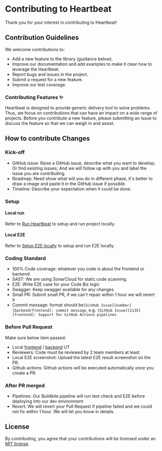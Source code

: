 # Contributing to Heartbeat

Thank you for your interest in contributing to Heartbeat!

## Contribution Guidelines

We welcome contributions to:

- Add a new feature to the library (guidance below).
- Improve our documentation and add examples to make it clear how to leverage the Heartbeat.
- Report bugs and issues in the project.
- Submit a request for a new feature.
- Improve our test coverage.

### Contributing Features ✨

Heartbeat is designed to provide generic delivery tool to solve problems. Thus, we focus on contributions that can have an impact on a wide range of projects.
Before you contribute a new feature, please submitting an Issue to discuss the feature so that we can weigh in and assist. 

## How to contribute Changes

### Kick-off

- GitHub issue: Raise a GitHub issue, describe what you want to develop; Or find existing issues; And we will follow up with you and label the issue you are contributing.
- Roadmap: Need show what will you do in different phase, it's better to draw a image and paste it in the GitHub issue if possible.
- Timeline: Describe your expectation when it could be done.

### Setup

#### Local run

Refer to [Run Heartbeat](README.md#6-run-heartbeat) to setup and run project locally.

#### Local E2E

Refer to [Setup E2E locally](https://au-heartbeat.github.io/Heartbeat/en/designs/e2e-testing/) to setup and run E2E locally.

### Coding Standard

- 100% Code coverage: whatever you code is about the frontend or backend
- SAST: We are using SonarCloud for static code scanning.   
- E2E: Write E2E case for your Code Biz logic
- Swagger: Keep swagger available for any changes
- Small PR: Submit small PR, if we can't repair within 1 hour we will revert it
- Commit message: format should be`[GitHub Issue][number][backend/frontend]: commit message`, e.g. `[GitHub Issue][1135][frontend]: Support for GitHub Actions pipelines`


### Before Pull Request

Make sure below item passed:
- Local [frontend](README.md#612-how-to-run-unit-tests) / [backend](backend/README.md#3-how-to-run-all-tests) UT
- Reviewers: Code must be reviewed by 2 team members at least
- Local E2E screenshot: Upload the latest E2E result screenshot on the PR. 
- Github actions: Github actions will be executed automatically once you create a PR.


### After PR merged

- Pipelines: Our Buildkite pipeline will run test check and E2E before deploying into our dev environment
- Revert: We will revert your Pull Request if pipeline failed and we could not fix within 1 hour. We will let you know in details.

## License

By contributing, you agree that your contributions will be licensed under an [MIT license](https://opensource.org/licenses/MIT).

